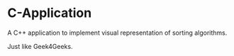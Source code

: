 # C-Application

A C++ application to implement visual representation of sorting algorithms.

Just like Geek4Geeks.
